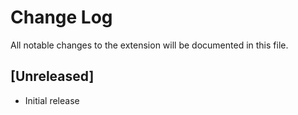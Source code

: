 # Change Log

All notable changes to the extension will be documented in this file.

## [Unreleased]

- Initial release